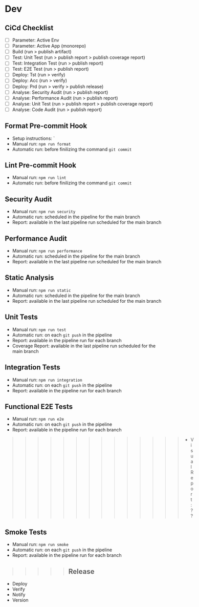 # Dev

## CiCd Checklist

- [ ] Parameter: Active Env
- [ ] Parameter: Active App (monorepo)
- [ ] Build (run > publish artifact)
- [ ] Test: Unit Test (run > publish report > publish coverage report)
- [ ] Test: Integration Test (run > publish report)
- [ ] Test: E2E Test (run > publish report)
- [ ] Deploy: Tst (run > verify)
- [ ] Deploy: Acc (run > verify)
- [ ] Deploy: Prd (run > verify > publish release)
- [ ] Analyse: Security Audit (run > publish report)
- [ ] Analyse: Performance Audit (run > publish report)
- [ ] Analyse: Unit Test (run > publish report > publish coverage report)
- [ ] Analyse: Code Audit (run > publish report)

## Format Pre-commit Hook

- Setup instructions: `
- Manual run: `npm run format`
- Automatic run: before finilizing the command `git commit`

## Lint Pre-commit Hook

- Manual run: `npm run lint`
- Automatic run: before finilizing the command `git commit`

## Security Audit

- Manual run: `npm run security`
- Automatic run: scheduled in the pipeline for the main branch
- Report: available in the last pipeline run scheduled for the main branch

## Performance Audit

- Manual run: `npm run performance`
- Automatic run: scheduled in the pipeline for the main branch
- Report: available in the last pipeline run scheduled for the main branch

## Static Analysis

- Manual run: `npm run static`
- Automatic run: scheduled in the pipeline for the main branch
- Report: available in the last pipeline run scheduled for the main branch

## Unit Tests

- Manual run: `npm run test`
- Automatic run: on each `git push` in the pipeline
- Report: available in the pipeline run for each branch
- Coverage Report: available in the last pipeline run scheduled for the main branch

## Integration Tests

- Manual run: `npm run integration`
- Automatic run: on each `git push` in the pipeline
- Report: available in the pipeline run for each branch

## Functional E2E Tests

- Manual run: `npm run e2e`
- Automatic run: on each `git push` in the pipeline
- Report: available in the pipeline run for each branch

>>>>>>>>>>>>>> - Visual Report: ??

## Smoke Tests

- Manual run: `npm run smoke`
- Automatic run: on each `git push` in the pipeline
- Report: available in the pipeline run for each branch

>>>>> ## Release

- Deploy
- Verify
- Notify
- Version
